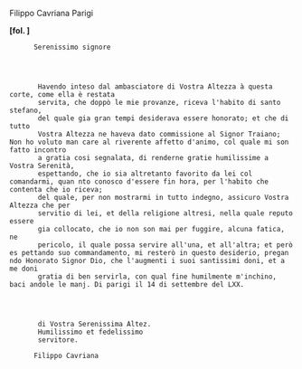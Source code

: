 Filippo Cavriana
Parigi




    
      
        
**[fol. ]**


        
          Serenissimo signore
        


        
           Havendo inteso dal ambasciatore di Vostra Altezza à questa corte, come ella è restata
           servita, che doppò le mie provanze, riceva l'habito di santo stefano,
           del quale gia gran tempi desiderava essere honorato; et che di tutto
           Vostra Altezza ne haveva dato commissione al Signor Traiano; Non ho voluto man care al riverente affetto d'animo, col quale mi son fatto incontro
           a gratia cosi segnalata, di renderne gratie humilissime a Vostra Serenità,
           espettando, che io sia altretanto favorito da lei col comandarmi, quan nto conosco d'essere fin hora, per l'habito che contenta che io riceva;
           del quale, per non mostrarmi in tutto indegno, assicuro Vostra Altezza che per
           servitio di lei, et della religione altresi, nella quale reputo essere
           gia collocato, che io non son mai per fuggire, alcuna fatica, ne
           pericolo, il quale possa servire all'una, et all'altra; et però es pettando suo commandamento, mi resterò in questo desiderio, pregan ndo Honorato Signor Dio, che l'augmenti i suoi santissimi doni, et a me doni
           gratia di ben servirla, con qual fine humilmente m'inchino, baci andole le manj. Di parigi il 14 di settembre del LXX.
        


        
           di Vostra Serenissima Altez.
           Humilissimo et fedelissimo
           servitore.
           
          Filippo Cavriana
        


      
    
  